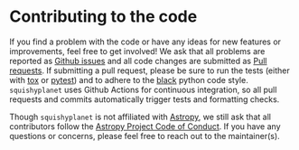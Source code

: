 # Contributing to the code

If you find a problem with the code or have any ideas for new features or improvements, feel free to get involved! We ask that all problems are reported as [Github issues](https://github.com/ben-cassese/squishyplanet/issues) and all code changes are submitted as [Pull requests](https://github.com/ben-cassese/squishyplanet/pulls). If submitting a pull request, please be sure to run the tests (either with [tox](https://tox.wiki/en/latest/) or [pytest](https://docs.pytest.org/en/8.1.x/)) and to adhere to the [black](https://black.readthedocs.io/en/stable/) python code style. ``squishyplanet`` uses Github Actions for continuous integration, so all pull requests and commits automatically trigger tests and formatting checks.

Though ``squishyplanet`` is not affiliated with [Astropy](http://www.astropy.org/), we still ask that all contributors follow the [Astropy Project Code of Conduct](http://www.astropy.org/code_of_conduct.html). If you have any questions or concerns, please feel free to reach out to the maintainer(s).
